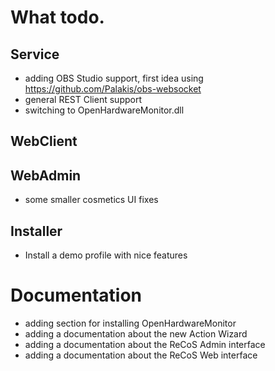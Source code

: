 # What todo.



## Service

- adding OBS Studio support, first idea using https://github.com/Palakis/obs-websocket
- general REST Client support
- switching to OpenHardwareMonitor.dll 

## WebClient



## WebAdmin

- some smaller cosmetics UI fixes

## Installer

- Install a demo profile with nice features

# Documentation

- adding section for installing OpenHardwareMonitor
- adding a documentation about the new Action Wizard
- adding a documentation about the ReCoS Admin interface
- adding a documentation about the ReCoS Web interface